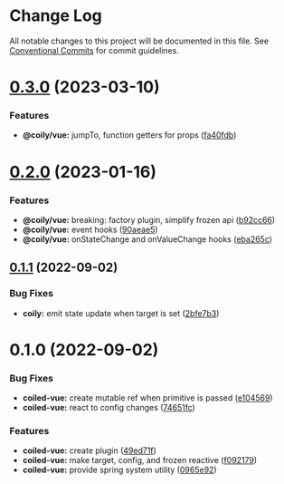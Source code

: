 # Change Log

All notable changes to this project will be documented in this file.
See [Conventional Commits](https://conventionalcommits.org) for commit guidelines.

# [0.3.0](https://github.com/tkofh/coily/compare/@coily/vue@0.2.0...@coily/vue@0.3.0) (2023-03-10)

### Features

- **@coily/vue:** jumpTo, function getters for props ([fa40fdb](https://github.com/tkofh/coily/commit/fa40fdbb22033b765dae1836e86cc6bfbf88103e))

# [0.2.0](https://github.com/tkofh/coily/compare/@coily/vue@0.1.1...@coily/vue@0.2.0) (2023-01-16)

### Features

- **@coily/vue:** breaking: factory plugin, simplify frozen api ([b92cc66](https://github.com/tkofh/coily/commit/b92cc66cc47fb905d75954637cbd84d78877ccc0))
- **@coily/vue:** event hooks ([90aeae5](https://github.com/tkofh/coily/commit/90aeae56f61b24ef8aeabe2c0c5c136d0e485ec3))
- **@coily/vue:** onStateChange and onValueChange hooks ([eba265c](https://github.com/tkofh/coily/commit/eba265ccb833687750502473616bc00bded6a4b1))

## [0.1.1](https://github.com/tkofh/coily/compare/@coily/vue@0.1.0...@coily/vue@0.1.1) (2022-09-02)

### Bug Fixes

- **coily:** emit state update when target is set ([2bfe7b3](https://github.com/tkofh/coily/commit/2bfe7b340e6a2e2dca9a0c36f9d12580649ce396))

# 0.1.0 (2022-09-02)

### Bug Fixes

- **coiled-vue:** create mutable ref when primitive is passed ([e104569](https://github.com/tkofh/coily/commit/e1045696d272485469985024bed79a4e41fb3052))
- **coiled-vue:** react to config changes ([74651fc](https://github.com/tkofh/coily/commit/74651fc3b6b2b2341059d7beb24e62577e819b07))

### Features

- **coiled-vue:** create plugin ([49ed71f](https://github.com/tkofh/coily/commit/49ed71fb753e5f902a54bd2cda5d3fb182c2f3fb))
- **coiled-vue:** make target, config, and frozen reactive ([f092179](https://github.com/tkofh/coily/commit/f0921799380473597bb7e46de9676db88b0d23ea))
- **coiled-vue:** provide spring system utility ([0965e92](https://github.com/tkofh/coily/commit/0965e924ec655ef1679f9e99cbca0390c4bccd61))
